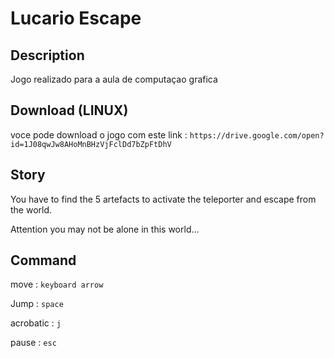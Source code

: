 # Lucario Escape

## Description

Jogo realizado para a aula de computaçao grafica

## Download (LINUX)

voce pode download o jogo com este link : ```https://drive.google.com/open?id=1J08qwJw8AHoMnBHzVjFclDd7bZpFtDhV```

## Story

You have to find the 5 artefacts to activate the teleporter and escape from the world. 

Attention you may not be alone in this world...

## Command

move : ```keyboard arrow```

Jump : ```space```

acrobatic : ```j```

pause : ```esc```

